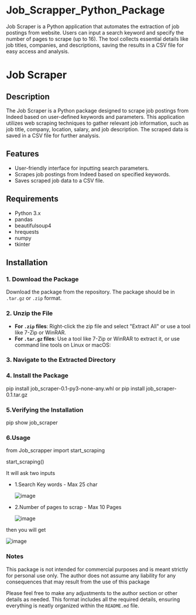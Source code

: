 # Job_Scrapper_Python_Package
Job Scraper is a Python application that automates the extraction of job postings from website. Users can input a search keyword and specify the number of pages to scrape (up to 16). The tool collects essential details like job titles, companies, and descriptions, saving the results in a CSV file for easy access and analysis.

# Job Scraper

## Description
The Job Scraper is a Python package designed to scrape job postings from Indeed based on user-defined keywords and parameters. This application utilizes web scraping techniques to gather relevant job information, such as job title, company, location, salary, and job description. The scraped data is saved in a CSV file for further analysis.

## Features
- User-friendly interface for inputting search parameters.
- Scrapes job postings from Indeed based on specified keywords.
- Saves scraped job data to a CSV file.

## Requirements
- Python 3.x
- pandas
- beautifulsoup4
- hrequests
- numpy
- tkinter

## Installation

### 1. Download the Package

Download the package from the repository. The package should be in `.tar.gz` or `.zip` format.

### 2. Unzip the File

- **For `.zip` files**: Right-click the zip file and select "Extract All" or use a tool like 7-Zip or WinRAR.
- **For `.tar.gz` files**: Use a tool like 7-Zip or WinRAR to extract it, or use command line tools on Linux or macOS:

### 3. Navigate to the Extracted Directory

### 4. Install the Package

pip install job_scraper-0.1-py3-none-any.whl
 or 
pip install job_scraper-0.1.tar.gz

### 5.Verifying the Installation

pip show job_scraper

### 6.Usage

from Job_scrapper import start_scraping

start_scraping()

It will ask two inputs 
- 1.Search Key words - Max 25 char

  
  ![image](https://github.com/user-attachments/assets/24082313-faec-46ec-a766-6042c18d5eb2)

- 2.Number of pages to scrap - Max 10 Pages

  ![image](https://github.com/user-attachments/assets/d58e93af-d19b-46b7-82d9-a518cee75ae6)




then you will get


  ![image](https://github.com/user-attachments/assets/d00a2d3a-3194-4f06-a0e0-f4e21dd52104)


### Notes
This package is not intended for commercial purposes and is meant strictly for personal use only.
The author does not assume any liability for any consequences that may result from the use of this package  


Please feel free to make any adjustments to the author section or other details as needed. This format includes all the required details, ensuring everything is neatly organized within the `README.md` file.

